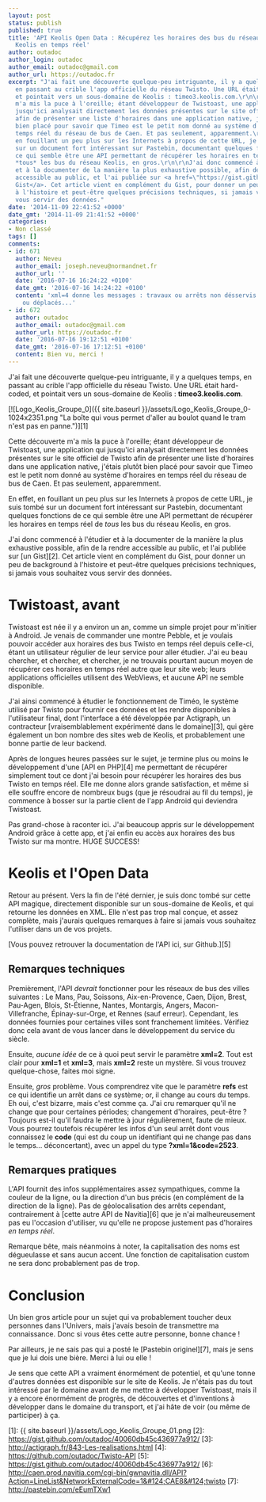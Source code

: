 ```yaml
---
layout: post
status: publish
published: true
title: 'API Keolis Open Data : Récupérez les horaires des bus du réseau
  Keolis en temps réel'
author: outadoc
author_login: outadoc
author_email: outadoc@gmail.com
author_url: https://outadoc.fr
excerpt: "J'ai fait une découverte quelque-peu intriguante, il y a quelques temps,
  en passant au crible l'app officielle du réseau Twisto. Une URL était hard-codée,
  et pointait vers un sous-domaine de Keolis : timeo3.keolis.com.\r\n\r\nCette découverte
  m'a mis la puce à l'oreille; étant développeur de Twistoast, une application qui
  jusqu'ici analysait directement les données présentes sur le site officiel de Twisto
  afin de présenter une liste d'horaires dans une application native, j'étais plutôt
  bien placé pour savoir que Timeo est le petit nom donné au système d'horaires en
  temps réel du réseau de bus de Caen. Et pas seulement, apparemment.\r\n\r\nEn effet,
  en fouillant un peu plus sur les Internets à propos de cette URL, je suis tombé
  sur un document fort intéressant sur Pastebin, documentant quelques fonctions de
  ce qui semble être une API permettant de récupérer les horaires en temps réel de
  *tous* les bus du réseau Keolis, en gros.\r\n\r\nJ'ai donc commencé à l'étudier
  et à la documenter de la manière la plus exhaustive possible, afin de la rendre
  accessible au public, et l'ai publiée sur <a href=\"https://gist.github.com/outadoc/40060db45c436977a912/\">un
  Gist</a>. Cet article vient en complément du Gist, pour donner un peu de background
  à l'histoire et peut-être quelques précisions techniques, si jamais vous souhaitez
  vous servir des données."
date: '2014-11-09 22:41:52 +0000'
date_gmt: '2014-11-09 21:41:52 +0000'
categories:
- Non classé
tags: []
comments:
- id: 671
  author: Neveu
  author_email: joseph.neveu@normandnet.fr
  author_url: ''
  date: '2016-07-16 16:24:22 +0100'
  date_gmt: '2016-07-16 14:24:22 +0100'
  content: 'xml=4 donne les messages : travaux ou arrêts non désservis
    ou déplacés...'
- id: 672
  author: outadoc
  author_email: outadoc@gmail.com
  author_url: https://outadoc.fr
  date: '2016-07-16 19:12:51 +0100'
  date_gmt: '2016-07-16 17:12:51 +0100'
  content: Bien vu, merci !
---
```

J'ai fait une découverte quelque-peu intriguante, il y a quelques temps, en passant au crible l'app officielle du réseau Twisto. Une URL était hard-coded, et pointait vers un sous-domaine de Keolis : **timeo3.keolis.com**.

[![Logo_Keolis_Groupe_0]({{ site.baseurl }}/assets/Logo_Keolis_Groupe_0-1024x2351.png "La boîte qui vous permet d'aller au boulot quand le tram n'est pas en panne.")][1]

Cette découverte m'a mis la puce à l'oreille; étant développeur de Twistoast, une application qui jusqu'ici analysait directement les données présentes sur le site officiel de Twisto afin de présenter une liste d'horaires dans une application native, j'étais plutôt bien placé pour savoir que Timeo est le petit nom donné au système d'horaires en temps réel du réseau de bus de Caen. Et pas seulement, apparemment.

En effet, en fouillant un peu plus sur les Internets à propos de cette URL, je suis tombé sur un document fort intéressant sur Pastebin, documentant quelques fonctions de ce qui semble être une API permettant de récupérer les horaires en temps réel de *tous* les bus du réseau Keolis, en gros.

J'ai donc commencé à l'étudier et à la documenter de la manière la plus exhaustive possible, afin de la rendre accessible au public, et l'ai publiée sur [un Gist][2]. Cet article vient en complément du Gist, pour donner un peu de background à l'histoire et peut-être quelques précisions techniques, si jamais vous souhaitez vous servir des données.

# Twistoast, avant

Twistoast est née il y a environ un an, comme un simple projet pour m'initier à Android. Je venais de commander une montre Pebble, et je voulais pouvoir accéder aux horaires des bus Twisto en temps réel depuis celle-ci, étant un utilisateur régulier de leur service pour aller étudier. J'ai eu beau chercher, et chercher, et chercher, je ne trouvais pourtant aucun moyen de récupérer ces horaires en temps réel autre que leur site web; leurs applications officielles utilisent des WebViews, et aucune API ne semble disponible.

J'ai ainsi commencé à étudier le fonctionnement de Timéo, le système utilisé par Twisto pour fournir ces données et les rendre disponibles à l'utilisateur final, dont l'interface a été développée par Actigraph, un contracteur [vraisemblablement expérimenté dans le domaine][3], qui gère également un bon nombre des sites web de Keolis, et probablement une bonne partie de leur backend.

Après de longues heures passées sur le sujet, je termine plus ou moins le développement d'une [API en PHP][4] me permettant de récupérer simplement tout ce dont j'ai besoin pour récupérer les horaires des bus Twisto en temps réel. Elle me donne alors grande satisfaction, et même si elle souffre encore de nombreux bugs (que je résoudrai au fil du temps), je commence à bosser sur la partie client de l'app Android qui deviendra Twistoast.

Pas grand-chose à raconter ici. J'ai beaucoup appris sur le développement Android grâce à cette app, et j'ai enfin eu accès aux horaires des bus Twisto sur ma montre. HUGE SUCCESS!

# Keolis et l'Open Data

Retour au présent. Vers la fin de l'été dernier, je suis donc tombé sur cette API magique, directement disponible sur un sous-domaine de Keolis, et qui retourne les données en XML. Elle n'est pas trop mal conçue, et assez complète, mais j'aurais quelques remarques à faire si jamais vous souhaitez l'utiliser dans un de vos projets.

[Vous pouvez retrouver la documentation de l'API ici, sur Github.][5]

## Remarques techniques

Premièrement, l'API *devrait* fonctionner pour les réseaux de bus des villes suivantes : Le Mans, Pau, Soissons, Aix-en-Provence, Caen, Dijon, Brest, Pau-Agen, Blois, St-Étienne, Nantes, Montargis, Angers, Macon-Villefranche, Épinay-sur-Orge, et Rennes (sauf erreur). Cependant, les données fournies pour certaines villes sont franchement limitées. Vérifiez donc cela avant de vous lancer dans le développement du service du siècle.

Ensuite, *aucune idée* de ce à quoi peut servir le paramètre **xml=2**. Tout est clair pour **xml=1** et **xml=3**, mais **xml=2** reste un mystère. Si vous trouvez quelque-chose, faites moi signe.

Ensuite, *gros* problème. Vous comprendrez vite que le paramètre **refs** est ce qui identifie un arrêt dans ce système; or, il change au cours du temps. Eh oui, c'est bizarre, mais c'est comme ça. J'ai cru remarquer qu'il ne change que pour certaines périodes; changement d'horaires, peut-être ? Toujours est-il qu'il faudra le mettre à jour régulièrement, faute de mieux. Vous pourrez toutefois récupérer les infos d'un seul arrêt dont vous connaissez le **code** (qui est du coup un identifiant qui ne change pas dans le temps... déconcertant), avec un appel du type **?xml=1&code=2523**.

## Remarques pratiques

L'API fournit des infos supplémentaires assez sympathiques, comme la couleur de la ligne, ou la direction d'un bus précis (en complément de la direction de la ligne). Pas de géolocalisation des arrêts cependant, contrairement à [cette autre API de Navitia][6] que je n'ai malheureusement pas eu l'occasion d'utiliser, vu qu'elle ne propose justement pas d'horaires *en temps réel*.

Remarque bête, mais néanmoins à noter, la capitalisation des noms est dégueulasse et sans aucun accent. Une fonction de capitalisation custom ne sera donc probablement pas de trop.

# Conclusion

Un bien gros article pour un sujet qui va probablement toucher deux personnes dans l'Univers, mais j'avais besoin de transmettre ma connaissance. Donc si vous êtes cette autre personne, bonne chance !

Par ailleurs, je ne sais pas qui a posté le [Pastebin originel][7], mais je sens que je lui dois une bière. Merci à lui ou elle !

Je sens que cette API a vraiment énormément de potentiel, et qu'une tonne d'autres données est disponible sur le site de Keolis. Je n'étais pas du tout intéressé par le domaine avant de me mettre à développer Twistoast, mais il y a encore énormément de progrès, de découvertes et d'inventions à développer dans le domaine du transport, et j'ai hâte de voir (ou même de participer) à ça.

[1]: {{ site.baseurl }}/assets/Logo_Keolis_Groupe_01.png
[2]: https://gist.github.com/outadoc/40060db45c436977a912/
[3]: http://actigraph.fr/843-Les-realisations.html
[4]: https://github.com/outadoc/Twisto-API
[5]: https://gist.github.com/outadoc/40060db45c436977a912/
[6]: http://caen.prod.navitia.com/cgi-bin/gwnavitia.dll/API?Action=LineList&NetworkExternalCode=1&#124;CAE8&#124;twisto
[7]: http://pastebin.com/eEumTXw1
